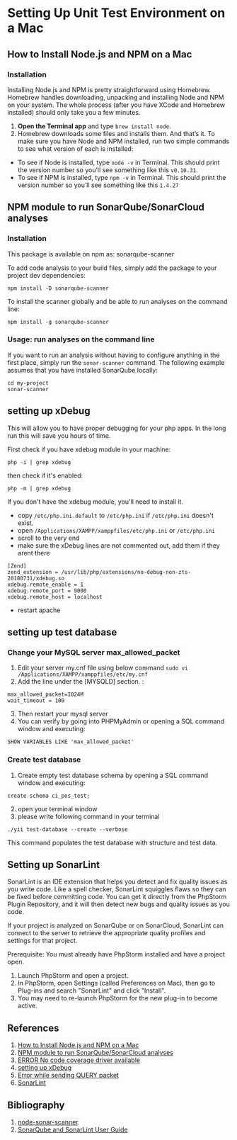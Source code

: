 # Setting Up Unit Test Environment on a Mac
## How to Install Node.js and NPM on a Mac
### Installation
Installing Node.js and NPM is pretty straightforward using Homebrew. Homebrew handles downloading, unpacking and installing Node and NPM on your system. The whole process (after you have XCode and Homebrew installed) should only take you a few minutes.

1. **Open the Terminal app** and type `brew install node`.
2. Homebrew downloads some files and installs them. And that’s it.
To make sure you have Node and NPM installed, run two simple commands to see what version of each is installed:

* To see if Node is installed, type `node -v` in Terminal. This should print the version number so you’ll see something like this `v0.10.31`.
* To see if NPM is installed, type `npm -v` in Terminal. This should print the version number so you’ll see something like this `1.4.27`

## NPM module to run SonarQube/SonarCloud analyses
### Installation
This package is available on npm as: sonarqube-scanner

To add code analysis to your build files, simply add the package to your project dev dependencies:

```
npm install -D sonarqube-scanner
```
To install the scanner globally and be able to run analyses on the command line:
```
npm install -g sonarqube-scanner
```

### Usage: run analyses on the command line
If you want to run an analysis without having to configure anything in the first place, simply run the `sonar-scanner` command. The following example assumes that you have installed SonarQube locally:
```
cd my-project
sonar-scanner
```

## setting up xDebug
This will allow you to have proper debugging for your php apps. In the long run this will save you hours of time.

First check if you have xdebug module in your machine:
```
php -i | grep xdebug
```
then check if it's enabled:
```
php -m | grep xdebug
```
If you don't have the xdebug module, you'll need to install it.

* copy `/etc/php.ini.default` to `/etc/php.ini` if `/etc/php.ini` doesn't exist.
* open `/Applications/XAMPP/xamppfiles/etc/php.ini` or `/etc/php.ini`
* scroll to the very end
* make sure the xDebug lines are not commented out, add them if they arent there

```
[Zend]
zend_extension = /usr/lib/php/extensions/no-debug-non-zts-20180731/xdebug.so
xdebug.remote_enable = 1
xdebug.remote_port = 9000
xdebug.remote_host = localhost
```

* restart apache
## setting up test database
### Change your MySQL server max_allowed_packet
1) Edit your server my.cnf file using below command
`sudo vi /Applications/XAMPP/xamppfiles/etc/my.cnf`
2) Add the line under the [MYSQLD] section. :
```
max_allowed_packet=1024M
wait_timeout = 100
```

3) Then restart your mysql server
4) You can verify by going into PHPMyAdmin or opening a SQL command window and executing:
```
SHOW VARIABLES LIKE 'max_allowed_packet'
```

### Create test database
1) Create empty test database schema by opening a SQL command window and executing:
```
create schema ci_pos_test;
```
2) open your terminal window
3) please write following command in your terminal
```
./yii test-database --create --verbose
```
This command populates the test database with structure and test data.

## Setting up SonarLint
SonarLint is an IDE extension that helps you detect and fix quality issues as you write code. Like a spell checker, SonarLint squiggles flaws so they can be fixed before committing code. You can get it directly from the PhpStorm Plugin Repository, and it will then detect new bugs and quality issues as you code.

If your project is analyzed on SonarQube or on SonarCloud, SonarLint can connect to the server to retrieve the appropriate quality profiles and settings for that project.

Prerequisite: You must already have PhpStorm installed and have a project open.

1. Launch PhpStorm and open a project.
1. In PhpStorm, open Settings (called Preferences on Mac), then go to Plug-ins and search "SonarLint" and click "Install".
1. You may need to re-launch PhpStorm for the new plug-in to become active.

## References
1. [How to Install Node.js and NPM on a Mac](https://blog.teamtreehouse.com/install-node-js-npm-mac)
1. [NPM module to run SonarQube/SonarCloud analyses](https://www.npmjs.com/package/sonarqube-scanner)
1. [ERROR No code coverage driver available](https://github.com/Codeception/Codeception/issues/1207)
1. [setting up xDebug](https://jonathansblog.co.uk/setting-up-xmapp-on-a-mac-with-xdebug)
1. [Error while sending QUERY packet](https://stackoverflow.com/questions/30753674/error-while-sending-query-packet)
1. [SonarLint](https://plugins.jetbrains.com/plugin/7973-sonarlint)

## Bibliography
1. [node-sonar-scanner](https://www.npmjs.com/package/sonar-scanner)
1. [SonarQube and SonarLint User Guide](https://openlmis.atlassian.net/wiki/spaces/OP/pages/96469059/SonarQube+and+SonarLint+User+Guide)
